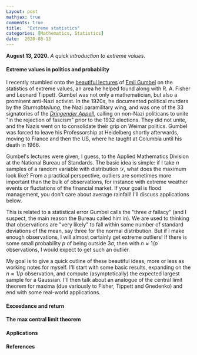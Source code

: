 ```yaml
---
Layout: post
mathjax: true
comments: true
title:  "Extreme statistics"
categories: [Mathematics, Statistics]
date:  2020-08-13
---
```


**August 13, 2020.** *A quick introduction to extreme values.*

#### Extreme values in politics and probability

I recently stumbled onto the
[beautiful lectures](https://ntrl.ntis.gov/NTRL/dashboard/searchResults/titleDetail/PB175818.xhtml)
of [Emil Gumbel](https://en.wikipedia.org/wiki/Emil_Julius_Gumbel) on
the statistics of extreme values, an area he helped
found along with R. A. Fisher and Leonard Tippett.
Gumbel was not only a mathematician, but also a prominent anti-Nazi
activist. In the 1920s, he documented political murders by the
*Sturmabteilung*, the Nazi paramilitary wing, and was one of the 33
signatories of the
[*Dringender Appell*](https://en.wikipedia.org/wiki/Urgent_Call_for_Unity),
calling on non-Nazi politicans to unite "in the rejection of fascism"
prior to the 1932 elections.
They did not unite, and the Nazis went on to consolidate their grip
on Weimar politics.
Gumbel was forced to leave his Professorship at Heidelberg shortly
afterwards, moving to France and then the US, where he taught at
Columbia until his death in 1966.

Gumbel's lectures were given, I guess, to the Applied
Mathematics Division at the National Bureau of Standards.
The basic idea is simple: if I take $n$
samples of a random variable with distribution $\mathcal{D}$, what
does the maximum look like?
From a practical perspective, outliers are sometimes more important
than the bulk of observations, for instance with extreme weather
events or fluctations of the financial market.
If your goal is flood management, you don't care about average
rainfall!
I'll discuss applications below.

This is related to a statistical error Gumbel calls the
"three $\sigma$ fallacy" (and I suspect, the main reason the Bureau called him in).
We are used to thinking that observations are "very likely" to fall
within some number of standard deviations of the mean, say three for the normal distribution.
But if I make enough observations, I will almost certainly get extreme
outliers!
If there is some small probability $p$ of being
outside $3\sigma$, then with $n \approx 1/p$ observations, I would
expect to get such an outlier.

My goal is to give a quick outline of these beautiful ideas, more or
less as working notes for myself.
I'll start with some basic results, expanding on the $n
\approx 1/p$ observation, and compute (asymptotically) the expected
largest sample for a Gaussian.
I'll then talk about an analogue of the central limit theorem for
maxima (due variously to Fisher, Tippett and Gnedenko) and end with
some real-world applications.

#### Exceedance and return

#### The max central limit theorem

#### Applications

#### References
